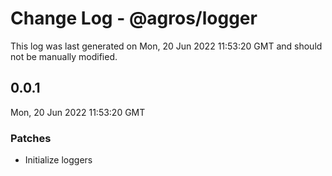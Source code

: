 # Change Log - @agros/logger

This log was last generated on Mon, 20 Jun 2022 11:53:20 GMT and should not be manually modified.

## 0.0.1
Mon, 20 Jun 2022 11:53:20 GMT

### Patches

- Initialize loggers

